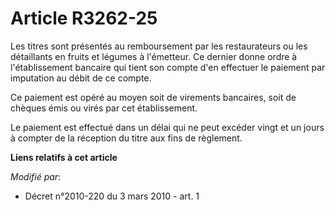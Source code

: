 # Article R3262-25

Les titres sont présentés au remboursement par les restaurateurs ou les détaillants en fruits et légumes à l'émetteur. Ce
dernier donne ordre à l'établissement bancaire qui tient son compte d'en effectuer le paiement par imputation au débit de ce
compte.

Ce paiement est opéré au moyen soit de virements bancaires, soit de chèques émis ou virés par cet établissement.

Le paiement est effectué dans un délai qui ne peut excéder vingt et un jours à compter de la réception du titre aux fins de
règlement.

**Liens relatifs à cet article**

_Modifié par_:

  - Décret n°2010-220 du 3 mars 2010 - art. 1
